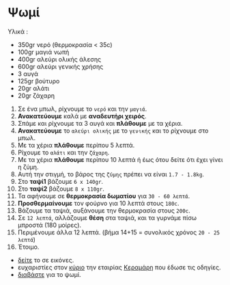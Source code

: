 # Ψωμί

Υλικά :  
* 350gr νερό (θερμοκρασία < 35c)
* 100gr μαγιά νωπή
* 400gr αλεύρι ολικής άλεσης
* 600gr αλεύρι γενικής χρήσης
* 3 αυγά
* 125gr βούτυρο
* 20gr αλάτι
* 20gr ζάχαρη

1. Σε ένα μπωλ, ρίχνουμε το `νερό` και την `μαγιά`.  
1. **Ανακατεύουμε** καλά με **αναδευτήρι χειρός**. 
1. Σπάμε και ρίχνουμε τα 3 αυγά και **πλάθουμε** με τα χέρια.
1. **Ανακατεύουμε** το `αλεύρι ολικής` με το `γενικής` και το ρίχνουμε στο μπωλ.  
1. Με τα χέρια **πλάθουμε** περίπου 5 λεπτά.  
1. Ρίχουμε το `αλάτι` και την `ζάχαρη`.  
1. Με τα χέρια **πλάθουμε** περίπου 10 λεπτά ή έως ότου δείτε ότι έχει γίνει η ζύμη.  
1. Αυτή την στιγμή, το βάρος της `ζύμης` πρέπει να είναι `1.7 - 1.8kg`.  
1. Στο **ταψί1** βάζουμε `6 x 140gr`.  
1. Στο **ταψί2** βάζουμε `8 x 110gr`.  
1. Τα αφήνουμε σε **θερμοκρασία δωματίου** για `30 - 60 λεπτά`.  
1. **Προσθερμαίνουμε** τον φούρνο για 10 λεπτά στους `180c`.  
1. Βάζουμε τα ταψιά, αυξάνουμε την θερμοκρασία στους `200c`.
1. Σε `12 λεπτά`, αλλάζουμε **θέση** στα ταψιά, και τα γυρνάμε πίσω μπροστά (180 μοίρες).  
1. Περιμένουμε άλλα 12 λεπτά.   (βήμα 14+15 = συνολικός χρόνος `20 - 25 λεπτά`)
1. Έτοιμο.  

* [δείτε](https://imgur.com/a/BuwHzJH) το σε εικόνες.  
* ευχαριστίες στον [κύριο](https://www.youtube.com/watch?v=AfeuDR7LnkQ) την εταιρίας [Κεραμάρη](https://μαννα.ελ/products/) που έδωσε τις οδηγίες.
* [διαβάστε](https://www.pipiscrew.com/threads/%CE%91%CE%B3%CE%BF%CF%81%CE%AC.11394/post-111726) για το ψωμί.
